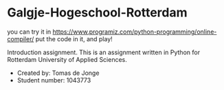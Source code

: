 # Galgje-Hogeschool-Rotterdam

you can try it in https://www.programiz.com/python-programming/online-compiler/ put the code in it, and play!

Introduction assignment.
This is an assignment written in Python for Rotterdam University of Applied Sciences.

- Created by: Tomas de Jonge
- Student number: 1043773
